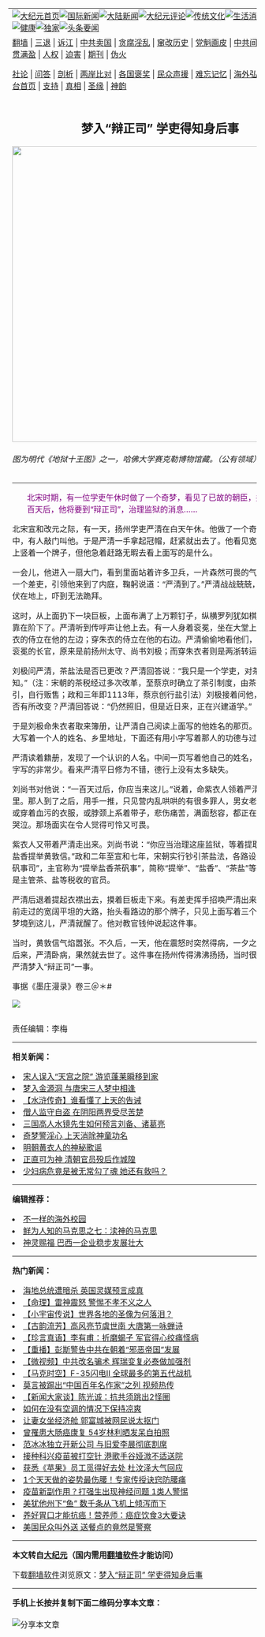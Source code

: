 <a name="1" id="1" target="_blank"></a><span id="1"></span>
<table align=center border="0"><tr><td colspan="2" VALIGN=TOP><a href="https://github.com/ewbxyf3811/djy/blob/master/gb/nf1351518.md#1"><img src="https://raw.githubusercontent.com/ewbxyf3811/www/master/t/djy/1.jpg" title="大纪元首页" alt="大纪元首页"></a><a href="https://github.com/ewbxyf3811/djy/blob/master/gb/n24hr.md#1"><img src="https://raw.githubusercontent.com/ewbxyf3811/www/master/t/djy/3.jpg" title="国际新闻" alt="国际新闻"></a><a href="https://github.com/ewbxyf3811/djy/blob/master/gb/nsc413.md#1"><img src="https://raw.githubusercontent.com/ewbxyf3811/www/master/t/djy/4.jpg" title="大陆新闻" alt="大陆新闻"></a><a href="https://github.com/ewbxyf3811/djy/blob/master/gb/news392.md#1"><img src="https://raw.githubusercontent.com/ewbxyf3811/www/master/t/djy/5.jpg" title="大纪元评论" alt="大纪元评论"></a><a href="https://github.com/ewbxyf3811/djy/blob/master/gb/news2007.md#1"><img src="https://raw.githubusercontent.com/ewbxyf3811/www/master/t/djy/6.jpg" title="传统文化" alt="传统文化"></a><a href="https://github.com/ewbxyf3811/djy/blob/master/gb/news2008.md#1"><img src="https://raw.githubusercontent.com/ewbxyf3811/www/master/t/djy/7.jpg" title="生活消费" alt="生活消费"></a><a href="https://github.com/ewbxyf3811/djy/blob/master/gb/ncyule.md#1"><img src="https://raw.githubusercontent.com/ewbxyf3811/www/master/t/djy/8.jpg" title="娱乐休闲" alt="娱乐休闲"></a><a href="https://github.com/ewbxyf3811/djy/blob/master/gb/nsc1002.md#1"><img src="https://raw.githubusercontent.com/ewbxyf3811/www/master/t/djy/9.jpg" title="健康" alt="健康"></a><a href="https://github.com/ewbxyf3811/djy/blob/master/gb/nf6092.md#1"><img src="https://raw.githubusercontent.com/ewbxyf3811/www/master/t/djy/10a.jpg" title="独家" alt="独家"></a><a href="https://github.com/ewbxyf3811/djy/blob/master/gb/nf4514.md#1"><img src="https://raw.githubusercontent.com/ewbxyf3811/www/master/t/djy/12a.jpg" title="头条要闻" alt="头条要闻"></a></td></tr>
<tr><td colspan="2" VALIGN=TOP><a target="_blank" href="https://github.com/ewbxyf3811/www/blob/master/README.md?zsrh#1">翻墙</a> | <a target="_blank" href="https://github.com/ewbxyf3811/djy/blob/master/gb/nf5657.md#1">三退</a> | <a target="_blank" href="https://github.com/ewbxyf3811/djy/blob/master/gb/nf6124.md#1">诉江</a> | <a target="_blank" href="https://github.com/ewbxyf3811/djy/blob/master/gb/nf1176117.md#1">中共卖国</a> | <a target="_blank" href="https://github.com/ewbxyf3811/djy/blob/master/gb/nf5773.md#1">贪腐淫乱</a> | <a target="_blank" href="https://github.com/ewbxyf3811/djy/blob/master/gb/nf1176115.md#1">窜改历史</a> | <a target="_blank" href="https://github.com/ewbxyf3811/djy/blob/master/gb/nf1176107.md#1">党魁画皮</a> | <a target="_blank" href="https://github.com/ewbxyf3811/djy/blob/master/gb/nf1320400.md#1">中共间谍</a> | <a target="_blank" href="https://github.com/ewbxyf3811/djy/blob/master/gb/nf1176114.md#1">破坏传统</a> | <a target="_blank" href="https://github.com/ewbxyf3811/ntdtv/blob/master/gb/prog447_1.md#1">恶贯满盈</a> | <a target="_blank" href="https://github.com/ewbxyf3811/djy/blob/master/gb/ncid278.md#1">人权</a> | <a target="_blank" href="https://github.com/ewbxyf3811/djy/blob/master/gb/nf1176111.md#1">迫害</a> | <a target="_blank" href="https://gitlab.com/szzdlab/mh-qikan/blob/master/README.md#1">期刊</a> | <a target="_blank" href="https://github.com/ewbxyf3811/djy/blob/master/gb/nf5562.md#1">伪火</a></p><p><a target="_blank" href="https://github.com/ewbxyf3811/djy/blob/master/gb/9p.md#1">社论</a> | <a target="_blank" href="https://github.com/ewbxyf3811/djy/blob/master/gb/nf4378.md#1">问答</a> | <a target="_blank" href="https://github.com/ewbxyf3811/djy/blob/master/gb/nf5792.md#1">剖析</a> | <a target="_blank" href="https://github.com/ewbxyf3811/djy/blob/master/gb/nf5735.md#1">两岸比对</a> | <a target="_blank" href="https://github.com/ewbxyf3811/djy/blob/master/gb/nf6119.md#1">各国褒奖</a> | <a target="_blank" href="https://github.com/ewbxyf3811/djy/blob/master/gb/nf6120.md#1">民众声援</a> | <a target="_blank" href="https://github.com/ewbxyf3811/djy/blob/master/gb/nf1188594.md#1">难忘记忆</a> | <a target="_blank" href="https://github.com/ewbxyf3811/djy/blob/master/gb/nf3180.md#1">海外弘传</a> | <a target="_blank" href="https://github.com/ewbxyf3811/djy/blob/master/gb/nf5410.md#1">万人上访</a> | <a target="_blank" href="https://github.com/ewbxyf3811/www/blob/master/README.md?zsrh#1">平台首页</a> | <a target="_blank" href="https://github.com/ewbxyf3811/djy/blob/master/gb/nf4386.md#1">支持</a> | <a target="_blank" href="https://github.com/ewbxyf3811/djy/blob/master/gb/nf4389.md#1">真相</a> | <a target="_blank" href="https://github.com/ewbxyf3811/djy/blob/master/gb/nf5790.md#1">圣缘</a> | <a target="_blank" href="https://github.com/ewbxyf3811/djy/blob/master/gb/nf4786.md#1">神韵</a></td></tr>
<tr><td VALIGN=TOP width="626"><h2 align=center>梦入“辩正司” 学吏得知身后事</h2>
<img width="600" src="https://i.epochtimes.com/assets/uploads/2019/01/432127144-e1574145808226-600x400.jpg" />
<h6>图为明代《地狱十王图》之一，哈佛大学赛克勒博物馆藏。（公有领域）
</h6>
<hr>
<p style="padding-left: 30px;"><span style="color: #800080;">北宋时期，有一位学吏午休时做了一个奇梦，看见了已故的朝臣，并且得知了一百天后，他将要到“辩正司”，治理监狱的消息……</span></p>
<p>北宋宣和改元之际，有一天，扬州学吏严清在白天午休。他做了一个奇特的梦。梦中，有人敲门叫他。于是严清一手拿起冠帽，赶紧就出去了。他看见宽阔平坦的大路上竖着一个牌子，但他急着赶路无暇去看上面写的是什么。</p>
<p>一会儿，他进入一扇大门，看到里面站着许多卫兵，一片森然可畏的气象。这时出现一个差吏，引领他来到了内庭，鞠躬说道：“严清到了。”严清战战兢兢，汗流浃背，趴伏在地上，吓到无法跪拜。</p>
<p>这时，从上面扔下一块巨板，上面布满了上万颗钉子，纵横罗列犹如棋局，巨板就斜靠在阶下了。严清听到传呼声让他上去。有一人身着衮冕，坐在大堂上，一位穿着紫衣的侍立在他的左边；穿朱衣的侍立在他的右边。严清偷偷地看他们，只见那位身穿衮冕的长官，原来是前扬州太守、尚书刘极；而穿朱衣者则是两浙转运副使刘何。</p>
<p>刘极问严清，茶盐法是否已更改？严清回答说：“我只是一个学吏，对茶盐法一无所知。”（注：宋朝的茶税经过多次改革，至蔡京时确立了茶引制度，由茶商自行购买茶引，自行贩售；政和三年即1113年，蔡京创行盐引法）刘极接着问他，那么学法是否有所改变？严清回答说：“仍然照旧，但是近日来，正在兴建道学。”</p>
<p>于是刘极命朱衣者取来簿册，让严清自己阅读上面写的他姓名的那页。在每一页上，大写着一个人的姓名、乡里地址，下面还有用小字写着那人的功德与过错。</p>
<p>严清读着籍册，发现了一个认识的人名。中间一页写着他自己的姓名，记他功过的小字写的非常少。看来严清平日修为不错，德行上没有太多缺失。</p>
<p>刘尚书对他说：“一百天过后，你应当来这儿。”说着，命紫衣人领着严清去西边的营里。那人到了之后，用手一推，只见营内乱哄哄的有很多罪人，男女老少都有。他们或穿着血污的衣服，或脖颈上系着带子，悲伤痛苦，满面愁容，都正在流着眼泪低声哭泣。那场面实在令人觉得可怜又可畏。</p>
<p>紫衣人又带着严清走出来。刘尚书说：“你应当治理这座监狱，等着提取某人以及淮南盐香提举黄敦信。”政和二年至宣和七年，宋朝实行钞引茶盐法，各路设置“提举盐香茶矾事司”，主官称为“提举盐香茶矾事”，简称“提举”、“盐香”、“茶盐”等。可知黄敦信是主管茶、盐等税收的官员。</p>
<p>严清后退着提起衣襟出去，摸着巨板走下来。有差吏挥手招唤严清出来。严清经过之前走过的宽阔平坦的大路，抬头看路边的那个牌子，只见上面写着三个字“辩正司”。梦境到这儿，严清就醒了。他对教官钱仲说起这件事。</p>
<p>当时，黄敦信气焰嚣张。不久后，一天，他在震怒时突然得病，一夕之间就去世了。后来，严清卧病，果然就去世了。这件事在扬州传得沸沸扬扬，当时很多人都知道了严清梦入“辩正司”一事。</p>
<p>事据《<ahref="https://github.com/ewbxyf3811/djy/blob/master/gb/tag/%E5%A2%A8%E5%BA%84%E6%BC%AB%E5%BD%95.md#1">墨庄漫录</a>》卷三＠＊#<br />
<div class="inline_share"><ahref="https://www.facebook.com/sharer/sharer.php?u=https%3A%2F%2Fwww.epochtimes.com%2Fgb%2F21%2F6%2F26%2Fn13049758.md#1" target="_blank" style="margin-bottom:10px;display:inline-block;"><img src="https://www.epochtimes.com/assets/themes/djy/images/fb_share/plant.png"></a></div><br />
责任编辑：李梅</p>

<hr>


<strong>相关新闻：</strong>
<li><a href="https://github.com/ewbxyf3811/djy/blob/master/gb/21/6/26/n13049752.md#1">宋人误入“天宫之院” 游览蓬莱瞬移到家</a></li>
<li><a href="https://github.com/ewbxyf3811/djy/blob/master/gb/21/6/26/n13049762.md#1">梦入金源洞 与唐宋三人梦中相逢</a></li>
<li><a href="https://github.com/ewbxyf3811/djy/blob/master/gb/21/6/2/n12994331.md#1">【水浒传奇】谁看懂了上天的告诫</a></li>
<li><a href="https://github.com/ewbxyf3811/djy/blob/master/gb/21/5/31/n12989239.md#1">僧人监守自盗 在阴阳两界受尽苦楚</a></li>
<li><a href="https://github.com/ewbxyf3811/djy/blob/master/gb/21/5/31/n12989678.md#1">三国高人水镜先生如何预言刘备、诸葛亮</a></li>
<li><a href="https://github.com/ewbxyf3811/djy/blob/master/gb/21/4/19/n12891283.md#1">奇梦警淫心 上天消除神童功名</a></li>
<li><a href="https://github.com/ewbxyf3811/djy/blob/master/gb/21/4/29/n12914440.md#1">明朝黄衣人的神秘歌谣</a></li>
<li><a href="https://github.com/ewbxyf3811/djy/blob/master/gb/21/4/22/n12898875.md#1">正直可为神 清朝官员殁后作城隍</a></li>
<li><a href="https://github.com/ewbxyf3811/djy/blob/master/gb/21/5/1/n12918110.md#1">少妇病危竟是被无常勾了魂 她还有救吗？</a></li>
<hr>


<strong>编辑推荐：</strong>
<li><a href="https://github.com/ewbxyf3811/djy/blob/master/gb/18/6/9/n10469652.md?dfh#1" target="_blank">不一样的海外校园</a></li><li><a href="https://github.com/tsiac2612/djy/blob/master/gb/10/7/27/n2977832.md#1" target="_blank">鲜为人知的马克思之七：渎神的马克思</a></li><li><a href="https://github.com/tsiac2612/djy/blob/master/gb/19/5/7/n11240713.md#1" target="_blank">神灵赐福 巴西一企业稳步发展壮大</a></li>
<hr>

<strong>热门新闻：</strong>
<li><a href="https://github.com/ewbxyf3811/djy/blob/master/gb/21/7/10/n13080166.md#1">海地总统遭暗杀 英国灵媒预言成真</a></li>
<li><a href="https://github.com/ewbxyf3811/djy/blob/master/gb/21/7/7/n13073679.md#1">【命理】雷神震怒 警惕不孝不义之人</a></li>
<li><a href="https://github.com/ewbxyf3811/djy/blob/master/gb/21/7/8/n13077302.md#1">【小宇宙传说】世界各地的圣像为何落泪？</a></li>
<li><a href="https://github.com/ewbxyf3811/djy/blob/master/gb/21/7/9/n13079287.md#1">【古韵流芳】高风亮节虞世南 大唐第一咏蝉诗</a></li>
<li><a href="https://github.com/ewbxyf3811/djy/blob/master/gb/21/7/11/n13082243.md#1">【珍言真语】李有甫：折磨蝎子 军官得心绞痛怪病</a></li>
<li><a href="https://github.com/ewbxyf3811/djy/blob/master/gb/21/7/14/n13088875.md#1">【重播】彭斯警告中共在朝着“邪恶帝国”发展</a></li>
<li><a href="https://github.com/ewbxyf3811/djy/blob/master/gb/21/7/15/n13091363.md#1">【微视频】中共改名骗术 辉瑞变复必泰做加强剂</a></li>
<li><a href="https://github.com/ewbxyf3811/djy/blob/master/gb/21/7/15/n13090777.md#1">【马克时空】F-35闪电II 全球最多的第五代战机</a></li>
<li><a href="https://github.com/ewbxyf3811/djy/blob/master/gb/21/7/14/n13087451.md#1">莫言被踢出“中国百年名作家”之列 视频热传</a></li>
<li><a href="https://github.com/ewbxyf3811/djy/blob/master/gb/21/7/14/n13087339.md#1">【新闻大家谈】陈光诚：抗共须跳出2怪圈</a></li>
<li><a href="https://github.com/ewbxyf3811/djy/blob/master/gb/21/7/14/n13088323.md#1">如何在没有空调的情况下保持凉爽</a></li>
<li><a href="https://github.com/ewbxyf3811/djy/blob/master/gb/21/7/13/n13086946.md#1">让妻女坐经济舱 郭富城被网民说太抠门</a></li>
<li><a href="https://github.com/ewbxyf3811/djy/blob/master/gb/21/7/12/n13084863.md#1">曾罹患大肠癌康复 54岁林利晒发呆自拍照</a></li>
<li><a href="https://github.com/ewbxyf3811/djy/blob/master/gb/21/7/14/n13089199.md#1">范冰冰独立开新公司 与旧爱李晨彻底割席</a></li>
<li><a href="https://github.com/ewbxyf3811/djy/blob/master/gb/21/7/13/n13086767.md#1">接种科兴疫苗被打空针 港歌手谷娅溦不适送院</a></li>
<li><a href="https://github.com/ewbxyf3811/djy/blob/master/gb/21/7/14/n13089010.md#1">获悉《苹果》员工觅得好去处 杜汶泽大气回应</a></li>
<li><a href="https://github.com/ewbxyf3811/djy/blob/master/gb/21/7/8/n13075763.md#1">1个天天做的姿势最伤腰！专家传授诀窍防腰痛</a></li>
<li><a href="https://github.com/ewbxyf3811/djy/blob/master/gb/21/7/15/n13089763.md#1">疫苗新副作用？打强生出现神经问题 1类人警惕</a></li>
<li><a href="https://github.com/ewbxyf3811/djy/blob/master/gb/21/7/13/n13085700.md#1">美犹他州下“鱼” 数千条从飞机上倾泻而下</a></li>
<li><a href="https://github.com/ewbxyf3811/djy/blob/master/gb/21/7/10/n13080633.md#1">养好胃口才能抗癌！营养师：癌症饮食3大要诀</a></li>
<li><a href="https://github.com/ewbxyf3811/djy/blob/master/gb/21/7/13/n13085234.md#1">美国民众叫外送 送餐点的竟然是警察</a></li>
<hr>

<strong>本文转自<a href="https://www.epochtimes.com">大纪元</a>（国内需用<a href="https://github.com/ewbxyf3811/www/blob/master/README.md#8">翻墙软件</a>才能访问）</strong><p>下载<a href="https://github.com/ewbxyf3811/www/blob/master/README.md#8">翻墙软件</a>浏览原文：<a href="https://www.epochtimes.com/gb/21/6/26/n13049758.htm">梦入“辩正司” 学吏得知身后事</a></p><hr>

<strong>手机上长按并复制下面二维码分享本文章：</strong><br><br><img src="https://chart.apis.google.com/chart?cht=qr&chs=240x240&choe=UTF-8&chld=M|2&chl=https://github.com/ewbxyf3811/djy/blob/master/gb/21/6/26/n13049758.md%231" title="分享本文章"></td><td VALIGN=TOP><a href="https://github.com/ewbxyf3811/djy/blob/master/gb/16/1/21/n4622075.md?dfh#1" target="_blank"><img src="https://raw.githubusercontent.com/ewbxyf3811/djy/master/gb/300/wei-f1.jpg" title="中共的伪火骗局"  alt="中共的伪火骗局"></a><br><a href="https://github.com/ewbxyf3811/www/blob/master/README.md?dfh#9" target="_blank"><img src="https://raw.githubusercontent.com/ewbxyf3811/djy/master/gb/300/yong-h.jpg" title="永恒的见证"  alt="永恒的见证"></a><br><a href="https://github.com/ewbxyf3811/djy/blob/master/gb/13/9/29/n3974789.md?dfh#1" target="_blank"><img src="https://raw.githubusercontent.com/ewbxyf3811/djy/master/gb/300/shang-lnz.jpg" title="善良女子被中共投男牢"  alt="善良女子被中共投男牢"></a><br><a href="https://github.com/ewbxyf3811/djy/blob/master/gb/16/3/16/n4663449.md?dfh#1" target="_blank"><img src="https://raw.githubusercontent.com/ewbxyf3811/djy/master/gb/300/huo-z3.jpg" title="警卫目击活摘器官"  alt="警卫目击活摘器官"></a><br><a href="https://github.com/ewbxyf3811/djy/blob/master/gb/16/8/7/n8177641.md?dfh#1" target="_blank"><img src="https://raw.githubusercontent.com/ewbxyf3811/djy/master/gb/300/huo-z4.jpg" title="证人描述活摘恐怖"  alt="证人描述活摘恐怖"></a><br><a href="https://github.com/ewbxyf3811/djy/blob/master/gb/10/4/19/n2881569.md?dfh#1" target="_blank"><img src="https://raw.githubusercontent.com/ewbxyf3811/djy/master/gb/300/huo-z1.jpg" title="揭开活摘器官黑幕"  alt="揭开活摘器官黑幕"></a><br><a href="https://github.com/ewbxyf3811/djy/blob/master/gb/10/11/7/n3077476.md?dfh#1" target="_blank"><img src="https://raw.githubusercontent.com/ewbxyf3811/djy/master/gb/300/ma-ks.jpg" title="马克思的成魔之路"  alt="马克思的成魔之路"></a><br><a href="https://github.com/ewbxyf3811/djy/blob/master/gb/14/6/9/n4173977.md?dfh#1" target="_blank"><img src="https://raw.githubusercontent.com/ewbxyf3811/djy/master/gb/300/chang-zs.jpg" title="藏字石 蕴天机"  alt="藏字石 蕴天机"></a><br><a href="https://github.com/ewbxyf3811/djy/blob/master/gb/18/5/10/n10381511.md?dfh#1" target="_blank"><img src="https://raw.githubusercontent.com/ewbxyf3811/djy/master/gb/300/st1.jpg" title="关注三亿人三退"  alt="关注三亿人三退"></a><br><a href="https://github.com/ewbxyf3811/djy/blob/master/gb/18/3/21/n10237682.md?dfh#1" target="_blank"><img src="https://raw.githubusercontent.com/ewbxyf3811/djy/master/gb/300/jie-t.jpg" title="解体中共复兴中华"  alt="解体中共复兴中华"></a><br><a href="https://github.com/ewbxyf3811/djy/blob/master/gb/9/2/9/n2422991.md?dfh#1" target="_blank"><img src="https://raw.githubusercontent.com/ewbxyf3811/djy/master/gb/300/gao-zs.jpg" title="中共迫害良心律师"  alt="中共迫害良心律师"></a><br><a href="https://github.com/ewbxyf3811/djy/blob/master/gb/18/12/9/n10900044.md?dfh#1" target="_blank"><img src="https://raw.githubusercontent.com/ewbxyf3811/djy/master/gb/300/sj1.jpg" title="三百多万人举报江泽民"  alt="三百多万人举报江泽民"></a><br><a href="https://github.com/ewbxyf3811/djy/blob/master/gb/18/8/28/n10672014.md?dfh#1" target="_blank"><img src="https://raw.githubusercontent.com/ewbxyf3811/djy/master/gb/300/sj2.jpg" title="这些官员为何起诉江泽民"  alt="这些官员为何起诉江泽民"></a><br><a href="https://github.com/ewbxyf3811/djy/blob/master/gb/8/12/18/n2367165.md?dfh#1" target="_blank"><img src="https://raw.githubusercontent.com/ewbxyf3811/djy/master/gb/300/liangan.jpg" title="海峡两岸的强烈对比"  alt="海峡两岸的强烈对比"></a><br><a href="https://github.com/ewbxyf3811/djy/blob/master/gb/15/12/10/n4593139.md?dfh#1" target="_blank"><img src="https://raw.githubusercontent.com/ewbxyf3811/djy/master/gb/300/jia-ndzl.jpg" title="加拿大总理的贺信"  alt="加拿大总理的贺信"></a><br><a href="https://github.com/ewbxyf3811/djy/blob/master/gb/11/6/17/n3289382.md?dfh#1" target="_blank"><img src="https://raw.githubusercontent.com/ewbxyf3811/djy/master/gb/300/xiao-wd.jpg" title="探寻真相兼听则明"  alt="探寻真相兼听则明"></a><br><a href="https://github.com/ewbxyf3811/djy/blob/master/gb/18/10/27/n10812623.md?dfh#1" target="_blank"><img src="https://raw.githubusercontent.com/ewbxyf3811/djy/master/gb/300/yindu.jpg" title="印度媒体报道东方"  alt="印度媒体报道东方"></a><br><a href="https://github.com/ewbxyf3811/djy/blob/master/gb/18/6/9/n10469652.md?dfh#1" target="_blank"><img src="https://raw.githubusercontent.com/ewbxyf3811/djy/master/gb/300/xie-j.jpg" title="不一样的海外校园"  alt="不一样的海外校园"></a><br><a href="https://github.com/ewbxyf3811/djy/blob/master/gb/7/4/5/n1669415.md?dfh#1" target="_blank"><img src="https://raw.githubusercontent.com/ewbxyf3811/djy/master/gb/300/li-up.jpg" title="从大师到徒弟的传奇"  alt="从大师到徒弟的传奇"></a><br><a href="https://github.com/ewbxyf3811/djy/blob/master/gb/17/5/26/n9191512.md?dfh#1" target="_blank"><img src="https://raw.githubusercontent.com/ewbxyf3811/djy/master/gb/300/zfl2.jpg" title="亿万人与东方一本奇书"  alt="亿万人与东方一本奇书"></a><br><a href="https://github.com/ewbxyf3811/djy/blob/master/gb/13/11/27/n4020290.md?dfh#1" target="_blank"><img src="https://raw.githubusercontent.com/ewbxyf3811/djy/master/gb/300/zhen-h.jpg" title="大陆见不到的震撼场面"  alt="大陆见不到的震撼场面"></a><br><a href="https://github.com/ewbxyf3811/djy/blob/master/gb/15/7/17/n4482910.md?dfh#1" target="_blank"><img src="https://raw.githubusercontent.com/ewbxyf3811/djy/master/gb/300/dalu-sk.jpg" title="人心向善 大陆当初盛况"  alt="人心向善 大陆当初盛况"></a><br><a href="https://github.com/ewbxyf3811/djy/blob/master/gb/19/1/5/n10955468.md?dfh#1" target="_blank"><img src="https://raw.githubusercontent.com/ewbxyf3811/djy/master/gb/300/zfl1.jpg" title="追寻真理 这书讲什么"  alt="追寻真理 这书讲什么"></a><br><a href="https://github.com/ewbxyf3811/www/blob/master/README.md?dfh#1" target="_blank"><img src="https://raw.githubusercontent.com/ewbxyf3811/djy/master/gb/300/fq1.jpg" title="下载免费翻墙软件"  alt="下载免费翻墙软件"></a><br></td></tr></table>
